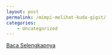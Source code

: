 ```yaml
---
layout: post
permalink: /mimpi-melihat-kuda-gigit/
categories:
    - Uncategorized
---
```


[Baca Selengkapnya](/08)